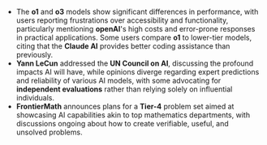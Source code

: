 - The **o1** and **o3** models show significant differences in performance, with users reporting frustrations over accessibility and functionality, particularly mentioning **openAI**'s high costs and error-prone responses in practical applications. Some users compare **o1** to lower-tier models, citing that the **Claude AI** provides better coding assistance than previously. 
- **Yann LeCun** addressed the **UN Council on AI**, discussing the profound impacts AI will have, while opinions diverge regarding expert predictions and reliability of various AI models, with some advocating for **independent evaluations** rather than relying solely on influential individuals. 
- **FrontierMath** announces plans for a **Tier-4** problem set aimed at showcasing AI capabilities akin to top mathematics departments, with discussions ongoing about how to create verifiable, useful, and unsolved problems.